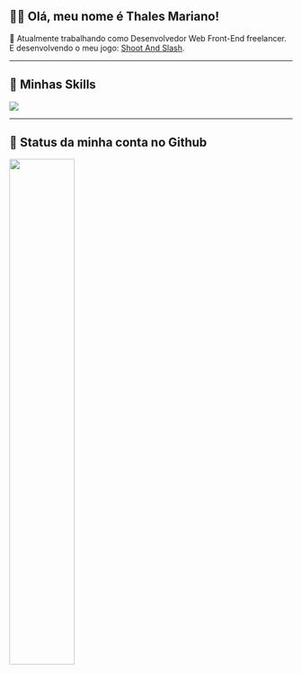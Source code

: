## 👋🏽 Olá, meu nome é <strong>Thales Mariano!</strong>

📣 Atualmente trabalhando como Desenvolvedor Web Front-End freelancer. E desenvolvendo o meu jogo: <a href="https://github.com/thalesmariiano/shoot-and-slash">Shoot And Slash</a>.

---

## 🚀 Minhas Skills
<a href="https://github.com/thalesmariiano">
  <img src="https://skillicons.dev/icons?i=vuejs,tailwindcss,html,css,javascript,laravel,mysql" />
</a>

---

## 💾 Status da minha conta no Github
<a href="https://github.com/thalesmariiano">
  <img height="48%" src="https://github-readme-stats.vercel.app/api?username=thalesmariiano&show_icons=true&theme=dark&include_all_commits=true&count_private=true"/><br>
</div>
</div>
